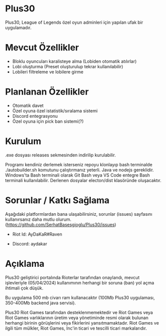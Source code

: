 # Plus30

Plus30, League of Legends özel oyun adminleri için yapılan ufak bir uygulamadır.

# Mevcut Özellikler

- Bloklu oyuncuları karalisteye alma (Lobiden otomatik atılırlar)
- Lobi oluşturma (Preset oluşturulup tekrar kullanılabilir)
- Lobileri filtreleme ve lobilere girme

# Planlanan Özellikler

- Otomatik davet
- Özel oyuna özel istatistik/sıralama sistemi
- Discord entegrasyonu
- Özel oyuna için pick ban sistemi(?)

# Kurulum

.exe dosyası releases sekmesinden indirilip kurulabilir.

Programı kendiniz derlemek isterseniz repoyu klonlayıp bash terminalde ./autobuilder.sh komutunu çalıştırmanız yeterli. Java ve nodejs gereklidir. Windows'ta Bash terminali olarak Git Bash veya VS Code entegre Bash terminali kullanılabilir. Derlenen dosyalar electon/dist klasöründe oluşacaktır.

# Sorunlar / Katkı Sağlama

Aşağıdaki platformlardan bana ulaşabilirsiniz, sorunlar (issues) sayfasını kullanırsanız daha mutlu olurum. (https://github.com/SerhatBasesgioglu/Plus30/issues)

- Riot Id: AyDaKaR#Raven

- Discord: aydakar

# Açıklama

Plus30 geliştirici portalında Rioterlar tarafından onaylandı, mevcut işlevleriyle (05/04/2024) kullanımının herhangi bir soruna (ban) yol açma ihtimali çok düşük.

Bu uygulama 500 mb civarı ram kullanacaktır (100Mb Plus30 uygulaması, 350-400Mb backend java servisi).

Plus30 Riot Games tarafından desteklenmemektedir ve Riot Games veya Riot Games varlıklarının üretim veya yönetiminde resmi olarak bulunan herhangi birinin görüşlerini veya fikirlerini yansıtmamaktadır. Riot Games ve ilgili tüm mülkler, Riot Games, Inc'in ticari ve tescilli ticari markalarıdır.
